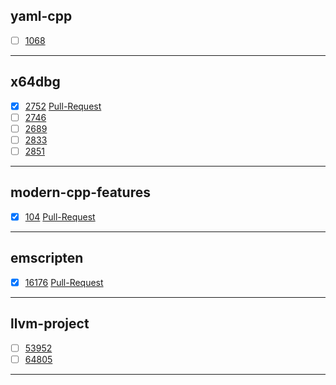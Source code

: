 yaml-cpp
---
- [ ] [1068](https://github.com/jbeder/yaml-cpp/issues/1068)
---
x64dbg
---
- [x] [2752](https://github.com/x64dbg/x64dbg/issues/2752) [Pull-Request](https://github.com/x64dbg/x64dbg/pull/2817)
- [ ] [2746](https://github.com/x64dbg/x64dbg/issues/2746)
- [ ] [2689](https://github.com/x64dbg/x64dbg/issues/2689)
- [ ] [2833](https://github.com/x64dbg/x64dbg/issues/2833)
- [ ] [2851](https://github.com/x64dbg/x64dbg/issues/2851)
---
modern-cpp-features
---
- [x] [104](https://github.com/AnthonyCalandra/modern-cpp-features/issues/104) [Pull-Request](https://github.com/AnthonyCalandra/modern-cpp-features/pull/110)
---
emscripten
---
- [x] [16176](https://github.com/emscripten-core/emscripten/issues/16176) [Pull-Request](https://github.com/emscripten-core/emscripten/pull/16433)
---
llvm-project
---
- [ ] [53952](https://github.com/llvm/llvm-project/issues/53952)
- [ ] [64805](https://github.com/llvm/llvm-project/issues/64805)
---
